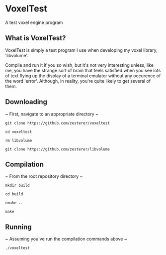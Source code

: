 # VoxelTest

A test voxel engine program

## What is VoxelTest?

VoxelTest is simply a test program I use when developing my voxel library, 'libvolume'.

Compile and run it if you so wish, but it's not very interesting unless, like me, you have the strange sort of brain that feels satisfied when you see lots of text flying up the display of a terminal emulator without any occurence of the word 'error'. Although, in reality, you're quite likely to get several of them.

## Downloading

~ First, navigate to an appropriate directory ~

`git clone https://github.com/zesterer/voxeltest`

`cd voxeltest`

`rm libvolume`

`git clone https://github.com/zesterer/libvolume`

## Compilation

~ From the root repository directory ~

`mkdir build`

`cd build`

`cmake ..`

`make`

## Running

~ Assuming you've run the compilation commands above ~

`./voxeltest`
